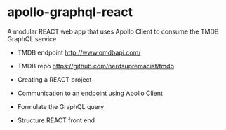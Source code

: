 # apollo-graphql-react
A modular REACT web app that uses Apollo Client to consume the TMDB GraphQL service



- TMDB endpoint http://www.omdbapi.com/
- TMDB repo https://github.com/nerdsupremacist/tmdb


- Creating a REACT project	
- Communication to an endpoint using Apollo Client
- Formulate the GraphQL query
- Structure REACT front end


